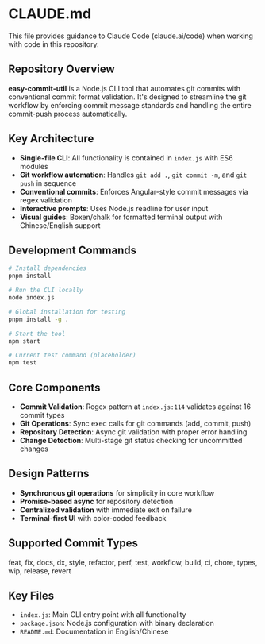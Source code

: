# CLAUDE.md

This file provides guidance to Claude Code (claude.ai/code) when working with code in this repository.

## Repository Overview

**easy-commit-util** is a Node.js CLI tool that automates git commits with conventional commit format validation. It's designed to streamline the git workflow by enforcing commit message standards and handling the entire commit-push process automatically.

## Key Architecture

- **Single-file CLI**: All functionality is contained in `index.js` with ES6 modules
- **Git workflow automation**: Handles `git add .`, `git commit -m`, and `git push` in sequence
- **Conventional commits**: Enforces Angular-style commit messages via regex validation
- **Interactive prompts**: Uses Node.js readline for user input
- **Visual guides**: Boxen/chalk for formatted terminal output with Chinese/English support

## Development Commands

```bash
# Install dependencies
pnpm install

# Run the CLI locally
node index.js

# Global installation for testing
pnpm install -g .

# Start the tool
npm start

# Current test command (placeholder)
npm test
```

## Core Components

- **Commit Validation**: Regex pattern at `index.js:114` validates against 16 commit types
- **Git Operations**: Sync exec calls for git commands (add, commit, push)
- **Repository Detection**: Async git validation with proper error handling
- **Change Detection**: Multi-stage git status checking for uncommitted changes

## Design Patterns

- **Synchronous git operations** for simplicity in core workflow
- **Promise-based async** for repository detection
- **Centralized validation** with immediate exit on failure
- **Terminal-first UI** with color-coded feedback

## Supported Commit Types

feat, fix, docs, dx, style, refactor, perf, test, workflow, build, ci, chore, types, wip, release, revert

## Key Files

- `index.js`: Main CLI entry point with all functionality
- `package.json`: Node.js configuration with binary declaration
- `README.md`: Documentation in English/Chinese